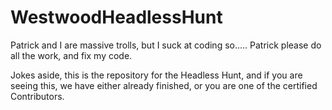 # WestwoodHeadlessHunt
Patrick and I are massive trolls, but I suck at coding so..... Patrick please do all the work, and fix my code.

Jokes aside, this is the repository for the Headless Hunt, and if you are seeing this, we have either already finished, or you are one of the certified Contributors.

